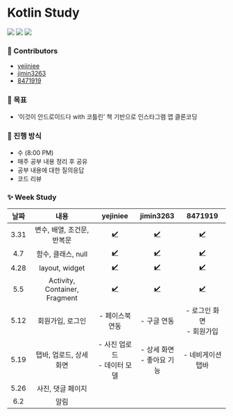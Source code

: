 # Kotlin Study

<img src="https://img.shields.io/badge/firebase-FFCA28?style=for-the-badge&logo=Firebase&logoColor=white"> <img src="https://img.shields.io/badge/android-3DDC84?style=for-the-badge&logo=Android&logoColor=white"> <img src="https://img.shields.io/badge/kotlin-0095D5?style=for-the-badge&logo=Kotlin&logoColor=white"> 

### 📌 Contributors

- [yejiniee](https://github.com/yejiniee)
- [jimin3263](https://github.com/jimin3263)
- [8471919](https://github.com/8471919)  

### 🎯 목표

- ‘이것이 안드로이드다 with 코틀린’ 책 기반으로 인스타그램 앱 클론코딩


### 📖 진행 방식
- 수 (8:00 PM)
- 매주 공부 내용 정리 후 공유
- 공부 내용에 대한 질의응답 
- 코드 리뷰

### ✨ Week Study

|   날짜    |  내용  | yejiniee| jimin3263| 8471919|
| :-------: | :----:|:----: |:----: |:----:|
| 3.31 | 변수, 배열, 조건문, 반복문 |[✔️](https://github.com/jimin3263/kotlin_study/blob/main/Yejin/week_1.md)|[✔️](https://github.com/jimin3263/kotlin_study/blob/main/Jimin/week_1.md)|[✔️](https://github.com/jimin3263/kotlin_study/blob/main/Hansu/week_1.md)|
| 4.7 | 함수, 클래스, null |[✔️](https://github.com/jimin3263/kotlin_study/blob/main/Yejin/week_2.md)|[✔️](https://github.com/jimin3263/kotlin_study/blob/main/Jimin/week_2.md)|[✔️](https://github.com/jimin3263/kotlin_study/blob/main/Hansu/week_2.md)|
| 4.28 | layout, widget |[✔️](https://github.com/jimin3263/kotlin_study/blob/main/Yejin/week_3.md)|[✔️](https://github.com/jimin3263/kotlin_study/blob/main/Jimin/week_3.md)|[✔️](https://github.com/jimin3263/kotlin_study/blob/main/Hansu/week_3.md)|
| 5.5 | Activity, Container, Fragment |[✔️](https://github.com/jimin3263/kotlin_study/blob/main/Yejin/week_4.md)|[✔️](https://github.com/jimin3263/kotlin_study/blob/main/Jimin/week_4.md)|[✔️](https://github.com/jimin3263/kotlin_study/blob/main/Hansu/week_4.md)|
| 5.12 | 회원가입, 로그인 |- 페이스북 연동|- 구글 연동|- 로그인 화면 <br> - 회원가입|
| 5.19 | 탭바, 업로드, 상세화면 |- 사진 업로드 <br> - 데이터 모델|- 상세 화면 <br> - 좋아요 기능|- 네비게이션 탭바|
| 5.26 | 사진, 댓글 페이지 ||||
| 6.2 | 알림 ||||
